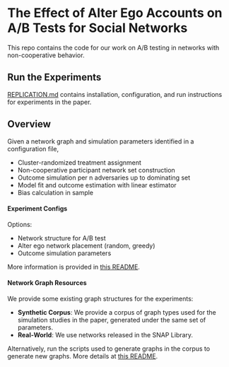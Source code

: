 # The Effect of Alter Ego Accounts on A/B Tests for Social Networks
This repo contains the code for our work on A/B testing in networks with non-cooperative behavior. 

## Run the Experiments

[REPLICATION.md](REPLICATION.md) contains installation, configuration, and run instructions for experiments in the paper.

## Overview
Given a network graph and simulation parameters identified in a configuration file, 
* Cluster-randomized treatment assignment
* Non-cooperative participant network set construction
* Outcome simulation per n adversaries up to dominating set
* Model fit and outcome estimation with linear estimator
* Bias calculation in sample

#### Experiment Configs
Options: 
* Network structure for A/B test
* Alter ego network placement (random, greedy)
* Outcome simulation parameters

More information is provided in  [this README](experiments/configs/README.md).

#### Network Graph Resources
We provide some existing graph structures for the experiments:
* **Synthetic Corpus**:
We provide a corpus of graph types used for the simulation studies in the paper, generated under the same set of parameters. 
* **Real-World**:
We use networks released in the SNAP Library. 

Alternatively, run the scripts used to generate graphs in the corpus to generate new graphs. 
More details at [this README](REPLICATION.md).


